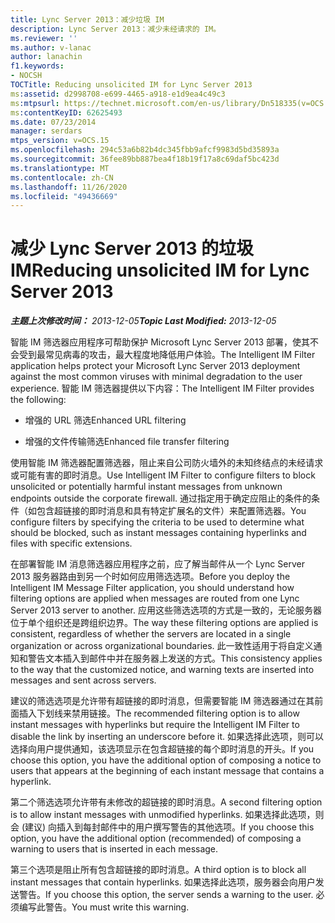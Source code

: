 ```yaml
---
title: Lync Server 2013：减少垃圾 IM
description: Lync Server 2013：减少未经请求的 IM。
ms.reviewer: ''
ms.author: v-lanac
author: lanachin
f1.keywords:
- NOCSH
TOCTitle: Reducing unsolicited IM for Lync Server 2013
ms:assetid: d2998708-e699-4465-a918-e1d9ea4c49c3
ms:mtpsurl: https://technet.microsoft.com/en-us/library/Dn518335(v=OCS.15)
ms:contentKeyID: 62625493
ms.date: 07/23/2014
manager: serdars
mtps_version: v=OCS.15
ms.openlocfilehash: 294c53a6b82b4dc345fbb9afcf9983d5bd35893a
ms.sourcegitcommit: 36fee89bb887bea4f18b19f17a8c69daf5bc423d
ms.translationtype: MT
ms.contentlocale: zh-CN
ms.lasthandoff: 11/26/2020
ms.locfileid: "49436669"
---
```

# <a name="reducing-unsolicited-im-for-lync-server-2013"></a><span data-ttu-id="4294a-103">减少 Lync Server 2013 的垃圾 IM</span><span class="sxs-lookup"><span data-stu-id="4294a-103">Reducing unsolicited IM for Lync Server 2013</span></span>

<div data-xmlns="http://www.w3.org/1999/xhtml">

<div class="topic" data-xmlns="http://www.w3.org/1999/xhtml" data-msxsl="urn:schemas-microsoft-com:xslt" data-cs="https://msdn.microsoft.com/">

<div data-asp="https://msdn2.microsoft.com/asp">



</div>

<div id="mainSection">

<div id="mainBody"><span data-ttu-id="4294a-104">

<span> </span></span><span class="sxs-lookup"><span data-stu-id="4294a-104">

<span> </span></span></span>

<span data-ttu-id="4294a-105">_**主题上次修改时间：** 2013-12-05_</span><span class="sxs-lookup"><span data-stu-id="4294a-105">_**Topic Last Modified:** 2013-12-05_</span></span>

<span data-ttu-id="4294a-106">智能 IM 筛选器应用程序可帮助保护 Microsoft Lync Server 2013 部署，使其不会受到最常见病毒的攻击，最大程度地降低用户体验。</span><span class="sxs-lookup"><span data-stu-id="4294a-106">The Intelligent IM Filter application helps protect your Microsoft Lync Server 2013 deployment against the most common viruses with minimal degradation to the user experience.</span></span> <span data-ttu-id="4294a-107">智能 IM 筛选器提供以下内容：</span><span class="sxs-lookup"><span data-stu-id="4294a-107">The Intelligent IM Filter provides the following:</span></span>

  - <span data-ttu-id="4294a-108">增强的 URL 筛选</span><span class="sxs-lookup"><span data-stu-id="4294a-108">Enhanced URL filtering</span></span>

  - <span data-ttu-id="4294a-109">增强的文件传输筛选</span><span class="sxs-lookup"><span data-stu-id="4294a-109">Enhanced file transfer filtering</span></span>

<span data-ttu-id="4294a-110">使用智能 IM 筛选器配置筛选器，阻止来自公司防火墙外的未知终结点的未经请求或可能有害的即时消息。</span><span class="sxs-lookup"><span data-stu-id="4294a-110">Use Intelligent IM Filter to configure filters to block unsolicited or potentially harmful instant messages from unknown endpoints outside the corporate firewall.</span></span> <span data-ttu-id="4294a-111">通过指定用于确定应阻止的条件的条件（如包含超链接的即时消息和具有特定扩展名的文件）来配置筛选器。</span><span class="sxs-lookup"><span data-stu-id="4294a-111">You configure filters by specifying the criteria to be used to determine what should be blocked, such as instant messages containing hyperlinks and files with specific extensions.</span></span>

<span data-ttu-id="4294a-112">在部署智能 IM 消息筛选器应用程序之前，应了解当邮件从一个 Lync Server 2013 服务器路由到另一个时如何应用筛选选项。</span><span class="sxs-lookup"><span data-stu-id="4294a-112">Before you deploy the Intelligent IM Message Filter application, you should understand how filtering options are applied when messages are routed from one Lync Server 2013 server to another.</span></span> <span data-ttu-id="4294a-113">应用这些筛选选项的方式是一致的，无论服务器位于单个组织还是跨组织边界。</span><span class="sxs-lookup"><span data-stu-id="4294a-113">The way these filtering options are applied is consistent, regardless of whether the servers are located in a single organization or across organizational boundaries.</span></span> <span data-ttu-id="4294a-114">此一致性适用于将自定义通知和警告文本插入到邮件中并在服务器上发送的方式。</span><span class="sxs-lookup"><span data-stu-id="4294a-114">This consistency applies to the way that the customized notice, and warning texts are inserted into messages and sent across servers.</span></span>

<span data-ttu-id="4294a-115">建议的筛选选项是允许带有超链接的即时消息，但需要智能 IM 筛选器通过在其前面插入下划线来禁用链接。</span><span class="sxs-lookup"><span data-stu-id="4294a-115">The recommended filtering option is to allow instant messages with hyperlinks but require the Intelligent IM Filter to disable the link by inserting an underscore before it.</span></span> <span data-ttu-id="4294a-116">如果选择此选项，则可以选择向用户提供通知，该选项显示在包含超链接的每个即时消息的开头。</span><span class="sxs-lookup"><span data-stu-id="4294a-116">If you choose this option, you have the additional option of composing a notice to users that appears at the beginning of each instant message that contains a hyperlink.</span></span>

<span data-ttu-id="4294a-117">第二个筛选选项允许带有未修改的超链接的即时消息。</span><span class="sxs-lookup"><span data-stu-id="4294a-117">A second filtering option is to allow instant messages with unmodified hyperlinks.</span></span> <span data-ttu-id="4294a-118">如果选择此选项，则会 (建议) 向插入到每封邮件中的用户撰写警告的其他选项。</span><span class="sxs-lookup"><span data-stu-id="4294a-118">If you choose this option, you have the additional option (recommended) of composing a warning to users that is inserted in each message.</span></span>

<span data-ttu-id="4294a-119">第三个选项是阻止所有包含超链接的即时消息。</span><span class="sxs-lookup"><span data-stu-id="4294a-119">A third option is to block all instant messages that contain hyperlinks.</span></span> <span data-ttu-id="4294a-120">如果选择此选项，服务器会向用户发送警告。</span><span class="sxs-lookup"><span data-stu-id="4294a-120">If you choose this option, the server sends a warning to the user.</span></span> <span data-ttu-id="4294a-121">必须编写此警告。</span><span class="sxs-lookup"><span data-stu-id="4294a-121">You must write this warning.</span></span>

<span data-ttu-id="4294a-122"></div>

<span> </span>

</div>

</div>

</span><span class="sxs-lookup"><span data-stu-id="4294a-122"></div>

<span> </span>

</div>

</div>

</span></span></div>

